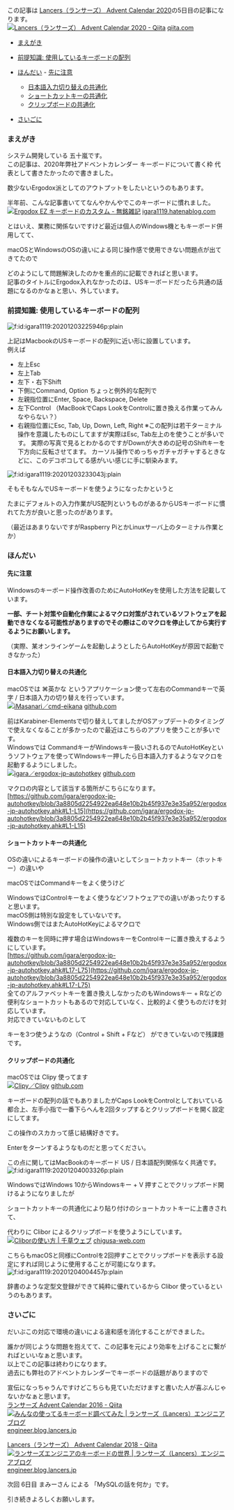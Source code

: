 この記事は [Lancers（ランサーズ） Advent Calendar 2020](https://qiita.com/advent-calendar/2020/lancers)の5日目の記事になります。  
[![                                                                                                                                                        Lancers（ランサーズ） Advent Calendar 2020 - Qiita](iframe-5c7f1fc6a836f63edb4ce4712fa4829bb1812c4aa77216cc71b397f61cbd4db5.png)](https://qiita.com/advent-calendar/2020/lancers)
[qiita.com](https://qiita.com/advent-calendar/2020/lancers)
  
- [まえがき](#まえがき)
- [前提知識: 使用しているキーボードの配列](#前提知識-使用しているキーボードの配列)
- [ほんだい](#ほんだい)  - [先に注意](#先に注意)
  - [日本語入力切り替えの共通化](#日本語入力切り替えの共通化)
  - [ショートカットキーの共通化](#ショートカットキーの共通化)
  - [クリップボードの共通化](#クリップボードの共通化)

    
- [さいごに](#さいごに)
### まえがき

システム開発している 五十嵐です。  
この記事は、2020年弊社アドベントカレンダー キーボードについて書く枠 代表として書きたかったので書きました。  

数少ないErgodox派としてのアウトプットをしたいというのもあります。  

半年前、こんな記事書いててなんやかんやでこのキーボードに慣れました。  
[![Ergodox EZ キーボードのカスタム - 無銘雑記](iframe-392a563febb215a912ac43489279b68e6e3f527a797c5d60ffed0d429b370c41.png)](https://igara1119.hatenablog.com/entry/2020/05/10/002501)
[igara1119.hatenablog.com](https://igara1119.hatenablog.com/entry/2020/05/10/002501)
  
とはいえ、業務に関係ないですけど最近は個人のWindows機ともキーボード併用してて、  

macOSとWindowsのOSの違いによる同じ操作感で使用できない問題点が出てきてたので  

どのようにして問題解決したのかを重点的に記載できればと思います。  
記事のタイトルにErgodox入れなかったのは、USキーボードだったら共通の話題になるのかなぁと思い、外しています。  
### 前提知識: 使用しているキーボードの配列

<img src="0-img-tag.png" alt="f:id:igara1119:20201203225946p:plain" title="" class="hatena-fotolife" itemprop="image">

  
上記はMacbookのUSキーボードの配列に近い形に設置しています。  
例えば  
- 左上Esc
- 左上Tab
- 左下・右下Shift
- 下側にCommand, Option
ちょっと例外的な配列で  
- 左親指位置にEnter, Space, Backspace, Delete
- 左下Control
（MacBookでCaps LookをControlに置き換える作業ってみんなやらない？）
- 右親指位置にEsc, Tab, Up, Down, Left, Right
※この配列は若干ターミナル操作を意識したものにしてますが実際はEsc, Tab左上のを使うことが多いです。
実際の写真で見るとわかるのですがDownが大きめの記号のShiftキーを下方向に反転させてます。
カーソル操作でめっちゃガチャガチャするときなどに、このデコボコしてる感がいい感じに手に馴染みます。
<img src="1-img-tag.jpg" alt="f:id:igara1119:20201203233043j:plain" title="" class="hatena-fotolife" itemprop="image">

  
そもそもなんでUSキーボードを使うようになったかというと  

たまにデフォルトの入力作業がUS配列というものがあるからUSキーボードに慣れてた方が良いと思ったのがあります。  

（最近はあまりないですがRaspberry PiとかLinuxサーバ上のターミナル作業とか）  
### ほんだい

#### 先に注意

Windowsのキーボード操作改善のためにAutoHotKeyを使用した方法を記載しています。  

**一部、チート対策や自動化作業によるマクロ対策がされているソフトウェアを起動できなくなる可能性がありますのでその際はこのマクロを停止してから実行するようにお願いします。**  

（実際、某オンラインゲームを起動しようとしたらAutoHotKeyが原因で起動できなかった）  
#### 日本語入力切り替えの共通化

macOSでは ⌘英かな というアプリケーション使って左右のCommandキーで英字 / 日本語入力の切り替えを行っています。  
[![iMasanari／cmd-eikana](iframe-776a1d330be32d1ce38a00afbe619f01238e835bfe0a3aaad9ee6474613c6c59.png)](https://github.com/iMasanari/cmd-eikana)
[github.com](https://github.com/iMasanari/cmd-eikana)
  
前はKarabiner-Elementsで切り替えしてましたがOSアップデートのタイミングで使えなくなることが多かったので最近はこちらのアプリを使うことが多いです。  
Windowsでは CommandキーがWindowsキー扱いされるのでAutoHotKeyというソフトウェアを使ってWIndowsキー押したら日本語入力するようなマクロを起動するようにしました。  
[![igara／ergodox-jp-autohotkey](iframe-36716317032eb27caf04a5bea66cc653e3481daa2e5247deaedca27e7a768cfd.png)](https://github.com/igara/ergodox-jp-autohotkey)
[github.com](https://github.com/igara/ergodox-jp-autohotkey)
  
マクロの内容として該当する箇所がこちらになります。  
[https://github.com/igara/ergodox-jp-autohotkey/blob/3a8805d2254922ea648e10b2b45f937e3e35a952/ergodox-jp-autohotkey.ahk#L1-L15](https://github.com/igara/ergodox-jp-autohotkey/blob/3a8805d2254922ea648e10b2b45f937e3e35a952/ergodox-jp-autohotkey.ahk#L1-L15)  
#### ショートカットキーの共通化

OSの違いによるキーボードの操作の違いとしてショートカットキー（ホットキー）の違いや  

macOSではCommandキーをよく使うけど  

WindowsではControlキーをよく使うなどソフトウェアでの違いがあったりすると思います。  
macOS側は特別な設定をしていないです。  
Windows側ではまたAutoHotKeyによるマクロで  

複数のキーを同時に押す場合はWindowsキーをControlキーに置き換えするようにしています。  
[https://github.com/igara/ergodox-jp-autohotkey/blob/3a8805d2254922ea648e10b2b45f937e3e35a952/ergodox-jp-autohotkey.ahk#L17-L75](https://github.com/igara/ergodox-jp-autohotkey/blob/3a8805d2254922ea648e10b2b45f937e3e35a952/ergodox-jp-autohotkey.ahk#L17-L75)  
全てのアルファベットキーを置き換えしなかったのもWindowsキー + Rなどの便利なショートカットもあるので対応していなく、比較的よく使うものだけを対応しています。  
対応できていないものとして  

キーを3つ使うようなの（Control + Shift + Fなど） ができていないので残課題です。  
#### クリップボードの共通化

macOSでは Clipy 使ってます  
[![Clipy／Clipy](iframe-66cf448b5c053a04003e6725c540cbf8cbfa4ff3dbb67b93e7a034236fb7403b.png)](https://github.com/Clipy/Clipy)
[github.com](https://github.com/Clipy/Clipy)
  
キーボードの配列の話でもありましたがCaps LookをControlとしておいている都合上、左手小指で一番下らへんを2回タップするとクリップボードを開く設定にしてます。    

この操作のスカカって感じ結構好きです。  

Enterをターンするようなものだと思ってください。  

この点に関してはMacBookのキーボード US / 日本語配列関係なく共通です。  
<img src="2-img-tag.png" alt="f:id:igara1119:20201204003326p:plain" title="" class="hatena-fotolife" itemprop="image">

  
WindowsではWindows 10からWindowsキー + V 押すことでクリップボード開けるようになりましたが  

ショートカットキーの共通化により貼り付けのショートカットキーに上書きされて、  

代わりに Clibor によるクリップボードを使うようにしています。  
[![Cliborの使い方 | 千草ウェブ](iframe-318c490fe55255872a0cc5603a07bc529850243e0177f05f80f22746fb7f0f73.png)](https://chigusa-web.com/clibor/)
[chigusa-web.com](https://chigusa-web.com/clibor/)
  
こちらもmacOSと同様にControlを2回押すことでクリップボードを表示する設定にすれば同じように使用することが可能になります。  
<img src="3-img-tag.png" alt="f:id:igara1119:20201204004457p:plain" title="" class="hatena-fotolife" itemprop="image">

  
辞書のような定型文登録ができて純粋に優れているから Clibor 使っているというのもあります。  
### さいごに

だいぶこの対応で環境の違いによる違和感を消化することができました。  

誰かが同じような問題を抱えてて、この記事を元により効率を上げることに繋がればといいなぁと思います。  
以上でこの記事は終わりになります。  
過去にも弊社のアドベントカレンダーでキーボードの話題がありますので  

宣伝になっちゃうんですけどこちらも見ていただけますと書いた人が喜ぶんじゃないかなぁと思います。  
[ランサーズ Advent Calendar 2016 - Qiita](https://qiita.com/advent-calendar/2016/lancers)  
[![みんなの使ってるキーボード調べてみた | ランサーズ（Lancers）エンジニアブログ](iframe-21b648119add889edeef37f79be0fd7a7a06f25e2ecfe6b7dd0ab36f7ec12e3e.png)](https://engineer.blog.lancers.jp/2016/12/%E3%81%BF%E3%82%93%E3%81%AA%E3%81%AE%E4%BD%BF%E3%81%A3%E3%81%A6%E3%82%8B%E3%82%AD%E3%83%BC%E3%83%9C%E3%83%BC%E3%83%89%E8%AA%BF%E3%81%B9%E3%81%A6%E3%81%BF%E3%81%9F/)
[engineer.blog.lancers.jp](https://engineer.blog.lancers.jp/2016/12/%E3%81%BF%E3%82%93%E3%81%AA%E3%81%AE%E4%BD%BF%E3%81%A3%E3%81%A6%E3%82%8B%E3%82%AD%E3%83%BC%E3%83%9C%E3%83%BC%E3%83%89%E8%AA%BF%E3%81%B9%E3%81%A6%E3%81%BF%E3%81%9F/)
  
[Lancers（ランサーズ） Advent Calendar 2018 - Qiita](https://qiita.com/advent-calendar/2018/lancers)  
[![ランサーズエンジニアのキーボードの世界 | ランサーズ（Lancers）エンジニアブログ](iframe-38d3f82c664bc0d5caf01692fba800871409d800ec9005104b2f84b8868d0b92.png)](https://engineer.blog.lancers.jp/2018/12/lancerskeyboard/)
[engineer.blog.lancers.jp](https://engineer.blog.lancers.jp/2018/12/lancerskeyboard/)
  
次回 6日目 まみーさん による 「MySQLの話を何か」です。  

引き続きよろしくお願いします。  
